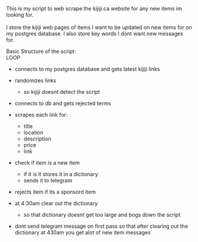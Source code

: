 This is my script to web scrape the kijiji.ca website for any new items im looking for.<br><br>
I store the kijiji web pages of items I want to be updated on new items for on my postgres database.
I also store key words I dont want new messages for.

Basic Structure of the script:<br>
LOOP
  - connects to my postgres database and gets latest kijiji links
  - randomizes links
      - so kijiji doesnt detect the script
  - connects to db and gets rejected terms
  
  - scrapes each link for:
      - title
      - location
      - description
      - price
      - link
  - check if item is a new item
      - if it is it stores it in a dictionary
      - sends it to telegram
  - rejects item if its a sponsord item
  
  - at 4:30am clear out the dictionary
      - so that dictionary doesnt get too large and bogs down the script
    
  - dont send telegram message on first pass so that after clearing out the dictionary
   at 430am you get alot of new item messages
 
